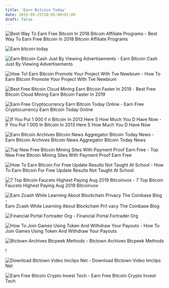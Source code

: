 ```yaml
---
title: 'Earn Bitcoin Today'
date: 2019-09-25T20:05:00+01:00
draft: false
---
```


![Best Way To Earn Free Bitcoin In 2018 Bitcoin Affiliate Programs - ](http://bitcoindaily.org/wp-content/uploads/2016/12/earn-bitcoin-online.jpg "Best Way To Earn Free Bitcoin In 2018 Bitcoin Affiliate Programs | Earn bitcoin today") Best Way To Earn Free Bitcoin In 2018 Bitcoin Affiliate Programs

![Earn bitcoin today](https://miro.medium.com/max/1200/0*8IeopF0ykaaOQAAO.jpg "Earn bitcoin today") 

![Earn Bitcoin Cash Just By Viewing Advertisements - ](https://www.bcosvillage.org/wp-content/uploads/2019/05/hsdyjumdaoo.jpg "Earn Bitcoin Cash Just By Viewing Advertisements | Earn bitcoin today") Earn Bitcoin Cash Just By Viewing Advertisements

![How To!    Earn Bitcoin Promote Your Project With Tve Newbium - ](https://newbium.s3.amazonaws.com/41c4cc6216298121406.png "How To Earn Bitcoin Promote Your Project With Tve Newbium | Earn bitcoin today") How To Earn Bitcoin Promote Your Project With Tve Newbium

![Best Free Bitcoin Cloud Mining Earn Bitcoin Faster In 2019 - ](https://minezone.io/minezone.jpg "Best Free Bitcoin Cloud Mining Earn Bitcoin Faster In 2019 | Earn bitcoin today") Best Free Bitcoin Cloud Mining Earn Bitcoin Faster In 2019

![Earn Free Cryptocurrency Earn Bitcoin Today Online - ](https://i.ytimg.com/vi/4H_WNegP15k/maxresdefault.jpg "Earn Free Cryptocurrency Earn Bitcoin Today Online | Earn bitcoin today") Earn Free Cryptocurrency Earn Bitcoin Today Online

![If You Put 1 000 I!   n Bitcoin In 2013 Here S How Much You D Have Now - ](https://image.cnbcfm.com/api/v1/image/104899457-Untitled.jpg?v=1529477026 "If!    You Put 1 000 In Bitcoin In 2013 Here S How Much You D Have Now | Earn bitcoin today") If You Put 1 000 In Bitcoin In 2013 Here S How Much You D Have Now

![Earn Bitcoin Archives Bitcoin News Aggregator Bitcoin Today News - ](https://i0.wp.com/bitcoin7.online/wp-content/uploads/2019/04/hqdefault-168.jpg?resize=370%2C297 "Earn Bitcoin Archives Bitcoin News Aggregator Bitcoin Today News | Earn bitcoin today") Earn Bitcoin Archives Bitcoin News Aggregator Bitcoin Today News

![Top New Free Bitcoin Mining Sites With Payment Proof Earn Free - ](https://steemitimages.com/DQmaeTwCXpHTHUf3x3ibVWUd53JRnBPf1H4rNvFvcEcswGu/Bitcoin%20Mining%20with%20google%20chrome.JPG "Top New Free Bitcoin Mining Sites With Payment Proof Earn Free | Earn bitcoin today") Top New Free Bitcoin Mining Sites With Payment Proof Earn Free

![How To Earn Bitcoin For Free Update Results Not Taught At School - ](https://nottaughtatschool.co.uk/wp-content/uploads/2018/07/How-to-earn-bitcoin-for-free..png "How To Earn Bitcoin For Free Update Results Not Taught At School | Earn bitcoin today") How To Earn Bitcoin For Free Update Results Not Taught At School

![7 Top Bitcoin Faucets Highest Paying Aug 2019 Bitcoinvox - ](https://bitcoinvox.com/wp-content/uploads/2018/07/cointiply.jpg "7 Top Bitcoin Faucets Highest Paying Aug 2019 Bitcoinvox | Earn bitcoin today") 7 Top Bitcoin Faucets Highest Paying Aug 2019 Bitcoinvox

![Earn Zcash While Learning About Blockchain Privacy The Coinbase Blog - ](https://miro.medium.com/max/4800/1*WqwbcAFE9HoEpKwrQEPhpA.png "Earn Zcash While Learning About Blockchain Privacy The Coinbase Blog |!    Earn bitcoin today") Earn Zcash While Learning About Blockchain Pri! vacy The Coinbase Blog

![Financial Portal Fortrader Org - ](https://files.fortrader.org/cachethumb/images/249969.bebbb1d4775a2db940296a26f0892c51.jpg "Financial Portal Fortrader Org | Earn bitcoin today") Financial Portal Fortrader Org

![How To Join Games Using Token And Withdraw Your Payouts - ](https://cdn-images-1.medium.com/max/1600/1*TnZqYUPqNuxos2hFw4zK3g.jpeg "How To Join Games Using Token And Withdraw Your Payouts | Earn bitcoin today") How To Join Games Using Token And Withdraw Your Payouts

![Btctown Archives Btcpeek Methods - ](http://blog.btcpeek.com/wp-content/uploads/2019/06/BTCTOWN-2019-New-Free-Earn-Bitcoin-Free-Bitcoin-370x240.jpg "Btctown Archives Btcpeek Methods | Earn bitcoin today") Btctown Archives Btcpeek Methods

!

![Download Btctown Video Imclips Net - ](https://i.ytimg.com/vi/LSQOkM7AuIE/mqdefault.jpg "Download Btctown Video Imclips Net | Earn bitcoin today") Download Btctown Video Imclips Net

![Earn Free Bitcoin Crypto Invest Tech - ](https://cryptoinvest.tech/wp-content/uploads/2018/10/Earn-free-bitcoin.png "Earn Free Bitcoin Crypto Invest Tech | Earn bitcoin today") Earn Free Bitcoin Crypto Invest Tech